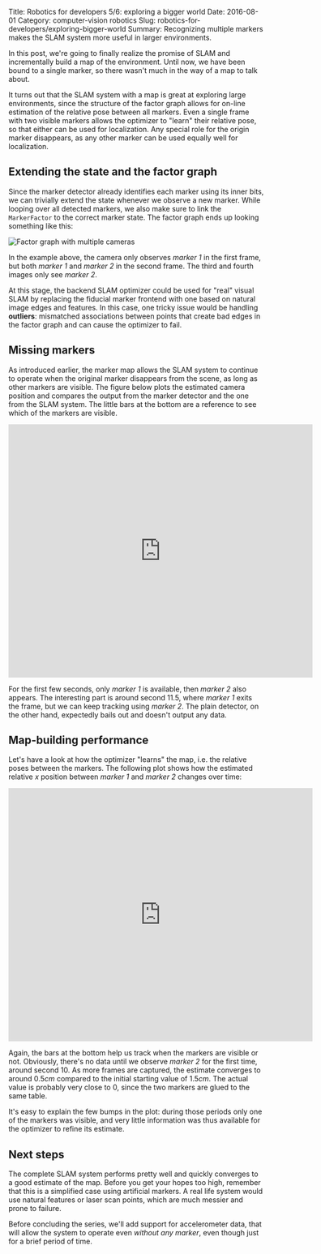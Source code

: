 Title: Robotics for developers 5/6: exploring a bigger world
Date: 2016-08-01
Category: computer-vision robotics
Slug: robotics-for-developers/exploring-bigger-world
Summary: Recognizing multiple markers makes the SLAM system more useful in larger environments.

In this post, we're going to finally realize the promise of SLAM and incrementally build a map of the environment. Until now, we have been bound to a single marker, so there wasn't much in the way of a map to talk about.

It turns out that the SLAM system with a map is great at exploring large environments, since the structure of the factor graph allows for on-line estimation of the relative pose between all markers. Even a single frame with two visible markers allows the optimizer to "learn" their relative pose, so that either can be used for localization. Any special role for the origin marker disappears, as any other marker can be used equally well for localization.

## Extending the state and the factor graph

Since the marker detector already identifies each marker using its inner bits, we can trivially extend the state whenever we observe a new marker. While looping over all detected markers, we also make sure to link the `MarkerFactor` to the correct marker state. The factor graph ends up looking something like this:

<img src="{attach}fgraph_multimarker.pdf" class="img-center" alt="Factor graph with multiple cameras" style="max-width: 400px"/>

In the example above, the camera only observes *marker 1* in the first frame, but both *marker 1* and *marker 2* in the second frame. The third and fourth images only see *marker 2*.

At this stage, the backend SLAM optimizer could be used for "real" visual SLAM by replacing the fiducial marker frontend with one based on natural image edges and features. In this case, one tricky issue would be handling **outliers**: mismatched associations between points that create bad edges in the factor graph and can cause the optimizer to fail.

## Missing markers

As introduced earlier, the marker map allows the SLAM system to continue to operate when the original marker disappears from the scene, as long as other markers are visible. The figure below plots the estimated camera position and compares the output from the marker detector and the one from the SLAM system. The little bars at the bottom are a reference to see which of the markers are visible.

<iframe width="600" height="500" frameborder="0" scrolling="no" src="https://plot.ly/~nikoperugia/15.embed"></iframe>

For the first few seconds, only *marker 1* is available, then *marker 2* also appears. The interesting part is around second 11.5, where *marker 1* exits the frame, but we can keep tracking using *marker 2*. The plain detector, on the other hand, expectedly bails out and doesn't output any data.

## Map-building performance

Let's have a look at how the optimizer "learns" the map, i.e. the relative poses between the markers. The following plot shows how the estimated relative $x$ position between *marker 1* and *marker 2* changes over time:

<iframe width="600" height="500" frameborder="0" scrolling="no" src="https://plot.ly/~nikoperugia/17.embed"></iframe>

Again, the bars at the bottom help us track when the markers are visible or not. Obviously, there's no data until we observe *marker 2* for the first time, around second 10. As more frames are captured, the estimate converges to around $0.5cm$ compared to the initial starting value of $1.5cm$. The actual value is probably very close to $0$, since the two markers are glued to the same table.

It's easy to explain the few bumps in the plot: during those periods only one of the markers was visible, and very little information was thus available for the optimizer to refine its estimate.

## Next steps

The complete SLAM system performs pretty well and quickly converges to a good estimate of the map. Before you get your hopes too high, remember that this is a simplified case using artificial markers. A real life system would use natural features or laser scan points, which are much messier and prone to failure.

Before concluding the series, we'll add support for accelerometer data, that will allow the system to operate even *without any marker*, even though just for a brief period of time.

